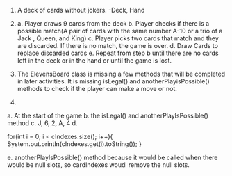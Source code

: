 1. A deck of cards without jokers.
-Deck, Hand

2. 
    a. Player draws 9 cards from the deck
    b. Player checks if there is a possible match(A pair of cards with the same number A-10 or  a trio of a Jack , Queen, and King)
    c. Player picks two cards that match and they are discarded. If there is no match, the game is over.
    d. Draw Cards to replace discarded cards
    e. Repeat from step b until there are no cards left in the deck or in the hand or until the game is lost.

3. The ElevensBoard class is missing a few methods that will be completed in later activities. It is missing isLegal() and anotherPlayisPossible() methods to check if the player can make a move or not.

4. 
a. At the start of the game
b. the isLegal() and anotherPlayIsPossible() method
c. J, 6, 2, A, 4
d.

for(int i = 0; i < cIndexes.size(); i++){
    System.out.println(cIndexes.get(i).toString());
}

e. anotherPlayIsPossible() method because it would be called when there would be null slots, so cardIndexes woudl remove the null slots.